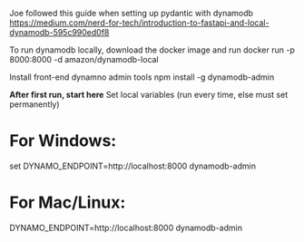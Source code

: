 Joe followed this guide when setting up pydantic with dynamodb
https://medium.com/nerd-for-tech/introduction-to-fastapi-and-local-dynamodb-595c990ed0f8

To run dynamodb locally, download the docker image and run
docker run -p 8000:8000 -d amazon/dynamodb-local

Install front-end dynamno admin tools
npm install -g dynamodb-admin

**After first run, start here**
Set local variables (run every time, else must set permanently)

# For Windows:

set DYNAMO_ENDPOINT=http://localhost:8000
dynamodb-admin

# For Mac/Linux:

DYNAMO_ENDPOINT=http://localhost:8000 dynamodb-admin
